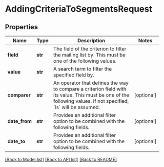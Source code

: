 # AddingCriteriaToSegmentsRequest

## Properties
Name | Type | Description | Notes
------------ | ------------- | ------------- | -------------
**field** | **str** | The field of the criterion to filter the mailing list by. This must be one of the following values. | 
**value** | **str** | A search term to filter the specified field by. | 
**comparer** | **str** | An operator that defines the way to compare a criterion field with its value. This must be one of the following values. If not specified, &#x60;Is&#x60; will be assumed. | [optional] 
**date_from** | **str** | Provides an additional filter option to be combined with the following fields. | [optional] 
**date_to** | **str** | Provides an additional filter option to be combined with the following fields. | [optional] 

[[Back to Model list]](../README.md#documentation-for-models) [[Back to API list]](../README.md#documentation-for-api-endpoints) [[Back to README]](../README.md)


